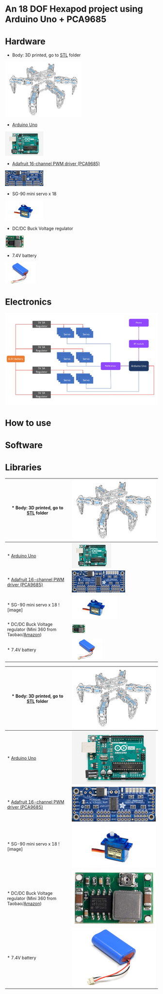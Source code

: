 # An 18 DOF Hexapod project using Arduino Uno + PCA9685

# Hardware
* Body: 3D printed, go to [STL](STL) folder    
<img src="STL/images/hexapod_exploded_view_all.png" width=50% height=50%>
  
* [Arduino Uno](https://store.arduino.cc/arduino-uno-rev3)    
<img src="/images/arduinouno.jpg" width=25% height=25%>
  
* [Adafruit 16-channel PWM driver (PCA9685)](https://www.adafruit.com/product/815)    
<img src="/images/pca9685.jpg" width=25% height=25%>
  
* SG-90 mini servo x 18    
<img src="/images/sg90.jpg" width=25% height=25%>
  
* DC/DC Buck Voltage regulator    
<img src="/images/mini360.jpg" width=12.5% height=12.5%>
  
* 7.4V battery    
<img src="/images/battery.jpg" width=20% height=20%>
  
# Electronics
![Wiring2](https://github.com/KimAndrePettersen/Hexapod/blob/master/pictures/Wiring2.jpg)

# How to use

# Software

# Libraries
|* Body: 3D printed, go to [STL](STL) folder |<img src="STL/images/hexapod_exploded_view_all.png" >|
|---|---|
|* [Arduino Uno](https://store.arduino.cc/arduino-uno-rev3) |<img src="/images2/arduinouno.jpg">|
|* [Adafruit 16-channel PWM driver (PCA9685)](https://www.adafruit.com/product/815)  | <img src="/images2/pca9685.jpg" >|
|* SG-90 mini servo x 18 ![image] |  <img src="/images2/sg90.jpg" >|
|* DC/DC Buck Voltage regulator (Mini 360 from Taobao/[Amazon](http://www.amazon.com/4-75-23V-1-17V-DC-DC-Converter-Module/dp/B00NJCAI7G))  |  <img src="/images2/mini360.jpg"> |
|* 7.4V battery  | <img src="/images2/battery.jpg" > |


|* Body: 3D printed, go to [STL](STL) folder |<img src="STL/images/hexapod_exploded_view_all.png" >|
|---|---|
|* [Arduino Uno](https://store.arduino.cc/arduino-uno-rev3) |<img src="/images/arduinouno.jpg">|
|* [Adafruit 16-channel PWM driver (PCA9685)](https://www.adafruit.com/product/815)  | <img src="/images/pca9685.jpg" >|
|* SG-90 mini servo x 18 ![image] |  <img src="/images/sg90.jpg" >|
|* DC/DC Buck Voltage regulator (Mini 360 from Taobao/[Amazon](http://www.amazon.com/4-75-23V-1-17V-DC-DC-Converter-Module/dp/B00NJCAI7G))  |  <img src="/images/mini360.jpg"> |
|* 7.4V battery  | <img src="/images/battery.jpg" > |
